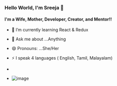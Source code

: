 ### Hello World, I'm Sreeja 👋

#### I'm a Wife, Mother, Developer, Creator, and Mentor!!

<!--
**sreejaks23/sreejaks23** is a ✨ _special_ ✨ repository because its `README.md` (this file) appears on your GitHub profile.

Here are some ideas to get you started:

- 🔭 I’m currently working on ...
- - 👯 I’m looking to collaborate on ...
- 🤔 I’m looking for help with ...
- 📫 How to reach me: ...
-->
- 🌱 I’m currently learning React & Redux

- 💬 Ask me about ...Anything
- 😄 Pronouns: ...She/Her
- ⚡ I speak 4 languages ( English, Tamil, Malayalam)
- [](https://icons8.com/icon/13930/linkedin)
- ![image](https://www.linkedin.com/in/sreeja-k-sarojam-841883a8/)
 
